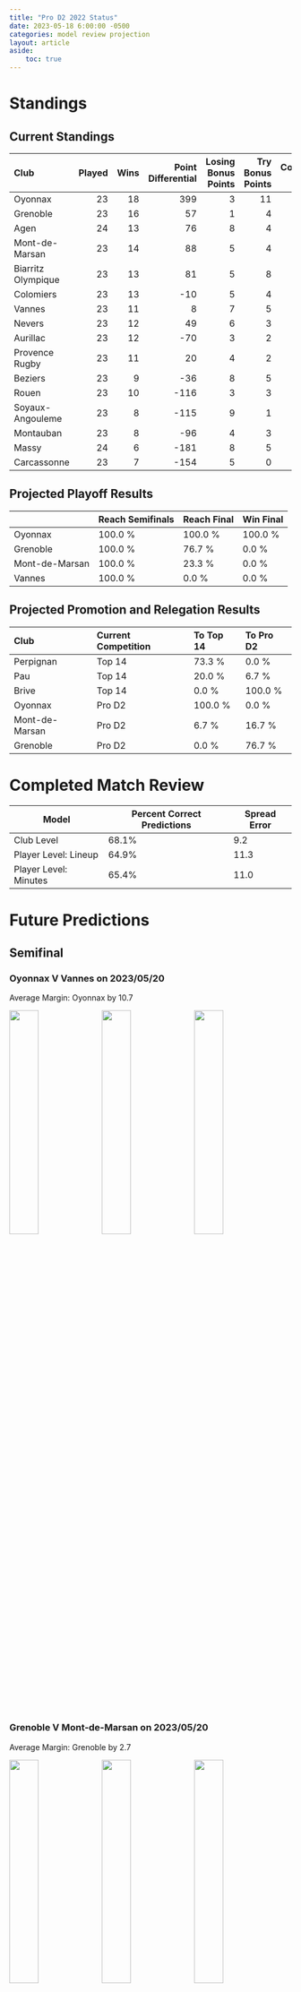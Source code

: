 ```yaml
---  
title: "Pro D2 2022 Status"  
date: 2023-05-18 6:00:00 -0500  
categories: model review projection  
layout: article  
aside:  
    toc: true  
---
```

# Standings

## Current Standings


| Club               |   Played |   Wins |   Point Differential |   Losing Bonus Points |   Try Bonus Points |   Competition Points |
|:-------------------|---------:|-------:|---------------------:|----------------------:|-------------------:|---------------------:|
| Oyonnax            |       23 |     18 |                  399 |                     3 |                 11 |                   88 |
| Grenoble           |       23 |     16 |                   57 |                     1 |                  4 |                   71 |
| Agen               |       24 |     13 |                   76 |                     8 |                  4 |                   66 |
| Mont-de-Marsan     |       23 |     14 |                   88 |                     5 |                  4 |                   65 |
| Biarritz Olympique |       23 |     13 |                   81 |                     5 |                  8 |                   65 |
| Colomiers          |       23 |     13 |                  -10 |                     5 |                  4 |                   61 |
| Vannes             |       23 |     11 |                    8 |                     7 |                  5 |                   58 |
| Nevers             |       23 |     12 |                   49 |                     6 |                  3 |                   57 |
| Aurillac           |       23 |     12 |                  -70 |                     3 |                  2 |                   53 |
| Provence Rugby     |       23 |     11 |                   20 |                     4 |                  2 |                   52 |
| Beziers            |       23 |      9 |                  -36 |                     8 |                  5 |                   51 |
| Rouen              |       23 |     10 |                 -116 |                     3 |                  3 |                   46 |
| Soyaux-Angouleme   |       23 |      8 |                 -115 |                     9 |                  1 |                   42 |
| Montauban          |       23 |      8 |                  -96 |                     4 |                  3 |                   41 |
| Massy              |       24 |      6 |                 -181 |                     8 |                  5 |                   37 |
| Carcassonne        |       23 |      7 |                 -154 |                     5 |                  0 |                   35 |



## Projected Playoff Results


|                | Reach Semifinals   | Reach Final   | Win Final   |
|:---------------|:-------------------|:--------------|:------------|
| Oyonnax        | 100.0 %            | 100.0 %       | 100.0 %     |
| Grenoble       | 100.0 %            | 76.7 %        | 0.0 %       |
| Mont-de-Marsan | 100.0 %            | 23.3 %        | 0.0 %       |
| Vannes         | 100.0 %            | 0.0 %         | 0.0 %       |



## Projected Promotion and Relegation Results


| Club           | Current Competition   | To Top 14   | To Pro D2   |
|:---------------|:----------------------|:------------|:------------|
| Perpignan      | Top 14                | 73.3 %      | 0.0 %       |
| Pau            | Top 14                | 20.0 %      | 6.7 %       |
| Brive          | Top 14                | 0.0 %       | 100.0 %     |
| Oyonnax        | Pro D2                | 100.0 %     | 0.0 %       |
| Mont-de-Marsan | Pro D2                | 6.7 %       | 16.7 %      |
| Grenoble       | Pro D2                | 0.0 %       | 76.7 %      |



# Completed Match Review


| Model | Percent Correct Predictions | Spread Error |
| ------ | ------ | ------ |
| Club Level | 68.1% | 9.2 |
| Player Level: Lineup | 64.9% | 11.3 |
| Player Level: Minutes | 65.4% | 11.0 |


# Future Predictions

## Semifinal

### Oyonnax V Vannes on 2023/05/20


Average Margin: Oyonnax by 10.7

<p float="left">
<img src="plots/performances_Oyonnax_V_Vannes_25.png" width="32%" />
<img src="plots/resultbar_Oyonnax_V_Vannes_25.png" width="32%" />
<img src="plots/spreads_Oyonnax_V_Vannes_25.png" width="32%" />
</p>

### Grenoble V Mont-de-Marsan on 2023/05/20


Average Margin: Grenoble by 2.7

<p float="left">
<img src="plots/performances_Grenoble_V_Mont-de-Marsan_25.png" width="32%" />
<img src="plots/resultbar_Grenoble_V_Mont-de-Marsan_25.png" width="32%" />
<img src="plots/spreads_Grenoble_V_Mont-de-Marsan_25.png" width="32%" />
</p>
